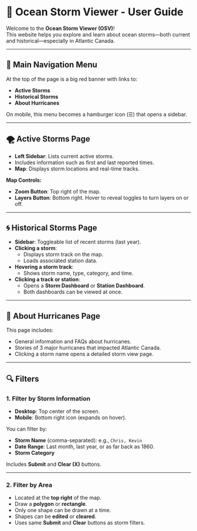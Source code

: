 # 📘 Ocean Storm Viewer - User Guide

Welcome to the **Ocean Storm Viewer (OSV)**!  
This website helps you explore and learn about ocean storms—both current and historical—especially in Atlantic Canada.

---

## 🔺 Main Navigation Menu

At the top of the page is a big red banner with links to:

- **Active Storms**
- **Historical Storms**
- **About Hurricanes**

On mobile, this menu becomes a hamburger icon (☰) that opens a sidebar.

---

## 🌪️ Active Storms Page

- **Left Sidebar**: Lists current active storms.
- Includes information such as first and last reported times.
- **Map**: Displays storm locations and real-time tracks.

**Map Controls:**

- **Zoom Button**: Top right of the map.
- **Layers Button**: Bottom right. Hover to reveal toggles to turn layers on or off.

---

## 🌀 Historical Storms Page

- **Sidebar**: Toggleable list of recent storms (last year).
- **Clicking a storm**:
  - Displays storm track on the map.
  - Loads associated station data.
- **Hovering a storm track**:
  - Shows storm name, type, category, and time.
- **Clicking a track or station**:
  - Opens a **Storm Dashboard** or **Station Dashboard**.
  - Both dashboards can be viewed at once.

---

## 📖 About Hurricanes Page

This page includes:

- General information and FAQs about hurricanes.
- Stories of 3 major hurricanes that impacted Atlantic Canada.
- Clicking a storm name opens a detailed storm view page.

---

## 🔍 Filters

### 1. Filter by Storm Information

- **Desktop**: Top center of the screen.
- **Mobile**: Bottom right icon (expands on hover).

You can filter by:

- **Storm Name** (comma-separated): e.g., `Chris, Kevin`
- **Date Range**: Last month, last year, or as far back as 1860.
- **Storm Category**

Includes **Submit** and **Clear (X)** buttons.

---

### 2. Filter by Area

- Located at the **top right** of the map.
- Draw a **polygon** or **rectangle**.
- Only one shape can be drawn at a time.
- Shapes can be **edited** or **cleared**.
- Uses same **Submit** and **Clear** buttons as storm filters.




